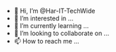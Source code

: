 - 👋 Hi, I’m @Har-IT-TechWide
- 👀 I’m interested in ...
- 🌱 I’m currently learning ...
- 💞️ I’m looking to collaborate on ...
- 📫 How to reach me ...

<!---
Har-IT-TechWide/Har-IT-TechWide is a ✨ special ✨ repository because its `README.md` (this file) appears on your GitHub profile.
You can click the Preview link to take a look at your changes.
--->
